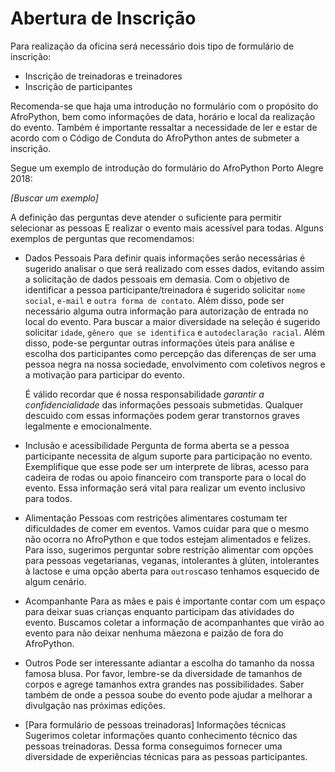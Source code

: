 # Abertura de Inscrição

Para realização da oficina será necessário dois tipo de formulário de inscrição:
 * Inscrição de treinadoras e treinadores
 * Inscrição de participantes

Recomenda-se que haja uma introdução no formulário com o propósito do AfroPython, bem como informações de data,  horário e local da realização do evento. Também é importante ressaltar a necessidade de ler e estar de acordo com o Código de Conduta do AfroPython antes de submeter a inscrição.

Segue um exemplo de introdução do formulário do AfroPython Porto Alegre 2018:

_[Buscar um exemplo]_

A definição das perguntas deve atender o suficiente para permitir selecionar as pessoas E realizar o evento mais acessível para todas. Alguns exemplos de perguntas que recomendamos:

* Dados Pessoais
    Para definir quais informações serão necessárias é sugerido analisar o que será realizado com esses dados, evitando assim a solicitação de dados pessoais em demasia. Com o objetivo de identificar a pessoa participante/treinadora é sugerido solicitar `nome social`, `e-mail` e `outra forma de contato`. Além disso, pode ser necessário alguma outra informação para autorização de entrada no local do evento. Para buscar a maior diversidade na seleção é sugerido solicitar `idade`, `gênero que se identifica` e `autodeclaração racial`. Além disso, pode-se perguntar outras informações úteis para análise e escolha dos participantes como percepção das diferenças de ser uma pessoa negra na nossa sociedade, envolvimento com coletivos negros e a motivação para participar do evento.

    É válido recordar que é nossa responsabilidade *garantir a confidencialidade* das informações pessoais submetidas. Qualquer descuido com essas informações podem gerar transtornos graves legalmente e emocionalmente.

* Inclusão e acessibilidade
    Pergunta de forma aberta se a pessoa participante necessita de algum suporte para participação no evento. Exemplifique que esse pode ser um interprete de libras, acesso para cadeira de rodas ou apoio financeiro com transporte para o local do evento. Essa informação será vital para realizar um evento inclusivo para todos.

* Alimentação
    Pessoas com restrições alimentares costumam ter dificuldades de comer em eventos. Vamos cuidar para que o mesmo não ocorra no AfroPython e que todos estejam alimentados e felizes. Para isso, sugerimos perguntar sobre restrição alimentar com opções para pessoas vegetarianas, veganas, intolerantes à glúten, intolerantes à lactose e uma opção aberta para `outros`caso tenhamos esquecido de algum cenário. 

* Acompanhante
    Para as mães e pais é importante contar com um espaço para deixar suas crianças enquanto participam das atividades do evento. Buscamos coletar a informação de acompanhantes que virão ao evento para não deixar nenhuma mãezona e paizão de fora do AfroPython.

* Outros
    Pode ser interessante adiantar a escolha do tamanho da nossa famosa blusa. Por favor, lembre-se da diversidade de tamanhos de corpos e agrege tamanhos extra grandes nas possibilidades. 
    Saber também de onde a pessoa soube do evento pode ajudar a melhorar a divulgação nas próximas edições.

* [Para formulário de pessoas treinadoras] Informações técnicas
    Sugerimos coletar informações quanto conhecimento técnico das pessoas treinadoras. Dessa forma conseguimos fornecer uma diversidade de experiências técnicas para as pessoas participantes.
